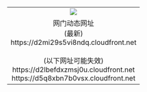 ﻿<table>
  <tr></tr>
  <tr><td colspan=2 align=center><img src="https://d2mi29s5vi8ndq.cloudfront.net/Up/oGate.jpg" /></td></tr>
  <tr><td colspan=2 align=center>网门动态网址<br/>(最新)
<br>https://d2mi29s5vi8ndq.cloudfront.net
<br/><br/>(以下网址可能失效)
<br>https://d2lbefdxzmsj0u.cloudfront.net
<br>https://d5q8xbn7b0vsx.cloudfront.net
    </td>
  </tr>
</table>
